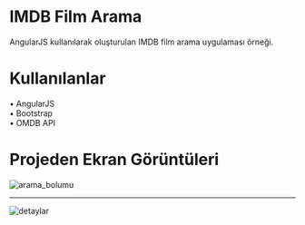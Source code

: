 # IMDB Film Arama

AngularJS kullanılarak oluşturulan IMDB film arama uygulaması örneği.

# Kullanılanlar

• AngularJS <br/>
• Bootstrap <br/>
• OMDB API

# Projeden Ekran Görüntüleri

![arama_bolumu](https://user-images.githubusercontent.com/117303457/236619166-ed945bd4-aa67-4d78-be76-b3072c0395dd.PNG)

<hr/>

![detaylar](https://user-images.githubusercontent.com/117303457/236619170-ec3b5378-5bc4-4076-9df3-4255955c244f.PNG)
